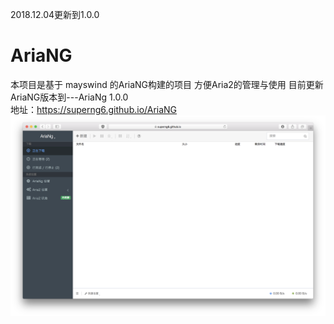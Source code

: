 2018.12.04更新到1.0.0
# AriaNG
本项目是基于 mayswind 的AriaNG构建的项目
方便Aria2的管理与使用
目前更新AriaNG版本到---AriaNg 1.0.0     
地址：https://superng6.github.io/AriaNG
![示例图片加载失败](https://raw.githubusercontent.com/SuperNG6/pic/master/pic/pic.png)
